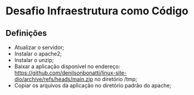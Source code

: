# Desafio Infraestrutura como Código

## Definições
+ Atualizar o servidor;
+ Instalar o apache2;
+ Instalar o unzip;
+ Baixar a aplicação disponível no endereço: https://github.com/denilsonbonatti/linux-site-dio/archive/refs/heads/main.zip no diretório /tmp;
+ Copiar os arquivos da aplicação no diretório padrão do apache;


